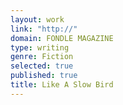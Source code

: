 ```yaml
---
layout: work
link: "http://"
domain: FONDLE MAGAZINE
type: writing
genre: Fiction
selected: true
published: true
title: Like A Slow Bird
---
```



